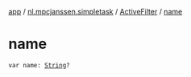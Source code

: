 [app](../../index.md) / [nl.mpcjanssen.simpletask](../index.md) / [ActiveFilter](index.md) / [name](.)

# name

`var name: `[`String`](https://kotlinlang.org/api/latest/jvm/stdlib/kotlin/-string/index.html)`?`